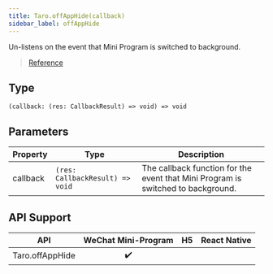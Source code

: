 ```yaml
---
title: Taro.offAppHide(callback)
sidebar_label: offAppHide
---
```


Un-listens on the event that Mini Program is switched to background.

> [Reference](https://developers.weixin.qq.com/miniprogram/dev/api/base/app/app-event/wx.offAppHide.html)

## Type

```tsx
(callback: (res: CallbackResult) => void) => void
```

## Parameters

<table>
  <thead>
    <tr>
      <th>Property</th>
      <th>Type</th>
      <th>Description</th>
    </tr>
  </thead>
  <tbody>
    <tr>
      <td>callback</td>
      <td><code>(res: CallbackResult) =&gt; void</code></td>
      <td>The callback function for the event that Mini Program is switched to background.</td>
    </tr>
  </tbody>
</table>

## API Support

|       API       | WeChat Mini-Program | H5 | React Native |
|:---------------:|:-------------------:|:--:|:------------:|
| Taro.offAppHide |         ✔️          |    |              |

